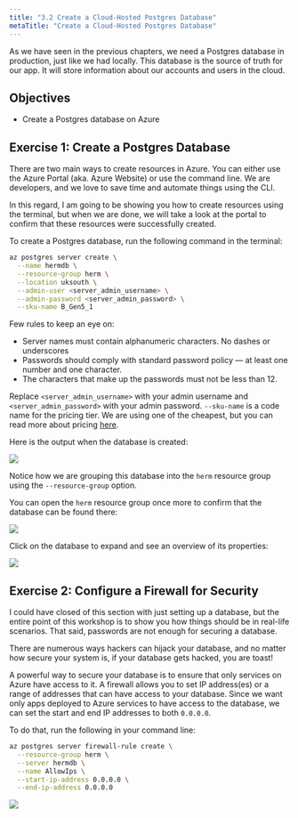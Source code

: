 ```yaml
---
title: "3.2 Create a Cloud-Hosted Postgres Database"
metaTitle: "Create a Cloud-Hosted Postgres Database"
---
```


As we have seen in the previous chapters, we need a Postgres database in production, just like we had locally. This database is the source of truth for our app. It will store information about our accounts and users in the cloud.


## Objectives

- Create a Postgres database on Azure

## Exercise 1: Create a Postgres Database

There are two main ways to create resources in Azure. You can either use the Azure Portal (aka. Azure Website) or use the command line. We are developers, and we love to save time and automate things using the CLI. 

In this regard, I am going to be showing you how to create resources using the terminal, but when we are done, we will take a look at the portal to confirm that these resources were successfully created.

To create a Postgres database, run the following command in the terminal:

```bash
az postgres server create \
  --name hermdb \
  --resource-group herm \
  --location uksouth \
  --admin-user <server_admin_username> \
  --admin-password <server_admin_password> \
  --sku-name B_Gen5_1
```

Few rules to keep an eye on:


- Server names must contain alphanumeric characters. No dashes or underscores
- Passwords should comply with standard password policy — at least one number and one character. 
- The characters that make up the passwords must not be less than 12.

Replace `<server_admin_username>` with your admin username and `<server_admin_password>` with your admin password. `--sku-name` is a code name for the pricing tier. We are using one of the cheapest, but you can read more about pricing [here](https://docs.microsoft.com/en-us/azure/postgresql/quickstart-create-server-database-azure-cli?WT.mc_id=herm-workshop-chnwamba#create-an-azure-database-for-postgresql-server).

Here is the output when the database is created:

![](https://paper-attachments.dropbox.com/s_743BA1C239D41580A7EBC2288FE3CBB72C6866034772AFBFF0AA485E654CC1C0_1581854293890_Screen+Shot+2020-02-16+at+3.48.53+PM.png)


Notice how we are grouping this database into the `herm` resource group using the `--resource-group` option.

You can open the `herm` resource group once more to confirm that the database can be found there:


![](https://paper-attachments.dropbox.com/s_743BA1C239D41580A7EBC2288FE3CBB72C6866034772AFBFF0AA485E654CC1C0_1581854256720_image.png)

Click on the database to expand and see an overview of its properties:

![](https://paper-attachments.dropbox.com/s_743BA1C239D41580A7EBC2288FE3CBB72C6866034772AFBFF0AA485E654CC1C0_1581904899699_image.png)

## Exercise 2: Configure a Firewall for Security

I could have closed of this section with just setting up a database, but the entire point of this workshop is to show you how things should be in real-life scenarios. That said, passwords are not enough for securing a database.

There are numerous ways hackers can hijack your database, and no matter how secure your system is, if your database gets hacked, you are toast!

A powerful way to secure your database is to ensure that only services on Azure have access to it. A firewall allows you to set IP address(es) or a range of addresses that can have access to your database. Since we want only apps deployed to Azure services to have access to the database, we can set the start and end IP addresses to both `0.0.0.0`.

To do that, run the following in your command line:

```bash
az postgres server firewall-rule create \
  --resource-group herm \
  --server hermdb \
  --name AllowIps \
  --start-ip-address 0.0.0.0 \
  --end-ip-address 0.0.0.0
```

![](https://paper-attachments.dropbox.com/s_743BA1C239D41580A7EBC2288FE3CBB72C6866034772AFBFF0AA485E654CC1C0_1581908947474_Screen+Shot+2020-02-17+at+7.08.48+AM.png)